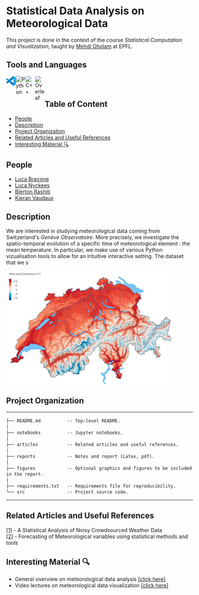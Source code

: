 
# Statistical Data Analysis on Meteorological Data

This project is done in the context of the course *Statistical Computation and Visualization*, taught by [Mehdi Gholam](https://people.epfl.ch/mehdi.gholam?lang=fr) at EPFL.

## Tools and Languages

<img align="left" alt="Visual Studio Code" width="26px" src="https://raw.githubusercontent.com/github/explore/80688e429a7d4ef2fca1e82350fe8e3517d3494d/topics/visual-studio-code/visual-studio-code.png" />

<img align="left" alt="Python" width="26px" src="https://camo.githubusercontent.com/0fd2667849df9f18b863a2fc9fdf275d28c0e69bae657009213dbbba08295d02/68747470733a2f2f7261772e6769746875622e636f6d2f436972636c6543492d5075626c69632f63696d672d707974686f6e2f6d61737465722f696d672f636972636c652d707974686f6e2e7376673f73616e6974697a653d74727565" />

<img align="left" alt="C++" width="26px" 
src="https://raw.githubusercontent.com/isocpp/logos/master/cpp_logo.png" />

<img align="left" alt="Overleaf" width="26px" 
src="https://pbs.twimg.com/profile_images/551035690234834945/JhdUiOPP.png" />

<br />
<br />

## Table of Content

* [People](#people)
* [Description](#description)
* [Project Organization](#project-organization)
* [Related Articles and Useful References](#refs)
* [Interesting Material 🔍](#material)

## People

* [Luca Bracone](https://people.epfl.ch/luca.bracone) 
* [Luca Nyckees](https://people.epfl.ch/luca.nyckees) 
* [Blerton Rashiti](https://people.epfl.ch/blerton.rashiti) 
* [Kieran Vaudaux](https://people.epfl.ch/kieran.vaudaux)

## Description

We are interested in studying meteorological data coming from Switzerland's *Genève Observatoire*. More precisely, we investigate the spatio-temporal evolution of a specific time of meteorological element : the mean temperature. In particular, we make use of various Python vizualisation tools to allow for an intuitive interactive setting. The dataset that we s

<img width="450" alt="figure" src="https://github.com/LucaNyckees/SCV_project1/blob/main/figures/temperatures_image.png">

## Project Organization
------------

    ├── README.md          -- Top-level README.
    │
    ├── notebooks          -- Jupyter notebooks.
    │
    ├── articles           -- Related articles and useful references.
    │
    ├── reports            -- Notes and report (Latex, pdf).
    │ 
    ├── figures            -- Optional graphics and figures to be included in the report.
    │
    ├── requirements.txt   -- Requirements file for reproducibility.
    └── src                -- Project source code.
   
--------

## Related Articles and Useful References

[[1]](https://arxiv.org/abs/1902.06183) - A Statistical Analysis of Noisy Crowdsourced Weather Data\
[[2]](https://arxiv.org/pdf/2103.10936.pdf) - Forecasting of Meteorological
variables using statistical methods
and tools

## Interesting Material 🔍

+ General overview on meteorological data analysis [[click here]](https://www.sciencedirect.com/topics/social-sciences/meteorological-data)
+ Video lectures on meteorological data visualization [[click here]](https://www.youtube.com/watch?v=E_n3Ft4WozM)

